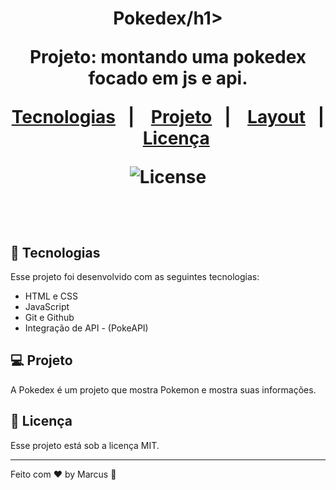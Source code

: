 <h1 align="center">Pokedex/h1>

<p align="center">
Projeto: montando uma pokedex focado em js e api.
</p>

<p align="center">
  <a href="#-tecnologias">Tecnologias</a>&nbsp;&nbsp;&nbsp;|&nbsp;&nbsp;&nbsp;
  <a href="#-projeto">Projeto</a>&nbsp;&nbsp;&nbsp;|&nbsp;&nbsp;&nbsp;
  <a href="#-layout">Layout</a>&nbsp;&nbsp;&nbsp;|&nbsp;&nbsp;&nbsp;
  <a href="#memo-licença">Licença</a>
</p>

<p align="center">
  <img alt="License" src="https://img.shields.io/static/v1?label=license&message=MIT&color=49AA26&labelColor=000000">
</p>

<br>

## 🚀 Tecnologias

Esse projeto foi desenvolvido com as seguintes tecnologias:

- HTML e CSS
- JavaScript
- Git e Github
- Integração de API - (PokeAPI) 

## 💻 Projeto

A Pokedex é um projeto que mostra Pokemon e mostra suas informações.

## :memo: Licença

Esse projeto está sob a licença MIT.

---

Feito com ♥ by Marcus :wave: